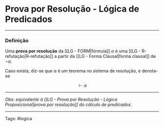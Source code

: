 
# Prova por Resolução - Lógica de Predicados

---

### Definição

Uma **prova por resolução** da [[LG - FORM|fórmula]] $\alpha$ é uma [[LG - R-refutação|R-refutação]] a partir da [[LG - Forma Clausal|forma clausal]] de $\neg \alpha$.

Caso exista, diz-se que $\alpha$ é um teorema no sistema de resolução, e denota-se

$$
\vdash \alpha
$$

---

*Obs: equivalente à [[LG - Prova por Resolução - Lógica Proposicional|prova por resolução]] do cálculo de predicados.*

---

Tags: #logica

